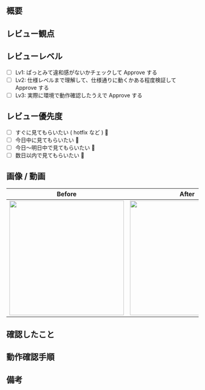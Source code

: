 ## 概要

<!--
チケットがある場合は、チケットのリンクを記載してください。
ただし、チケットがない場合は、背景・実装内容・仕様などを簡潔に記載してください。

例:
- close: #ISSUE_NUMBER
- xxx という課題があったため、xxx という機能を実装しました。仕様は xxx をご覧ください。
-->

## レビュー観点

<!--
レビュアに確認してほしい事柄を記載してください。
特に、本 PR にてレビュー対象外の内容があれば合わせて記載してください。

例:
- デザインだけ組み込んだので、仕様についてはレビュー対象外として欲しい
- このコミット xxxxxxx ( commit hash ) を主にレビューして欲しい
-->

## レビューレベル

- [ ] Lv1: ぱっとみて違和感がないかチェックして Approve する
- [ ] Lv2: 仕様レベルまで理解して、仕様通りに動くかある程度検証して Approve する
- [ ] Lv3: 実際に環境で動作確認したうえで Approve する

## レビュー優先度

- [ ] すぐに見てもらいたい ( hotfix など ) 🚀
- [ ] 今日中に見てもらいたい 🚗
- [ ] 今日〜明日中で見てもらいたい 🚶
- [ ] 数日以内で見てもらいたい 🐢

## 画像 / 動画

<!--
見た目に関する変更がある場合、内容を記載したり画像・動画を添付したりしてください。
特に、動作やアニメーションなどもレビューして欲しい場合は、動作確認手順を書いたり、の添付をお願い致します。

例:
- 見た目に関する変更がないため省略します。
- 決定ボタンをタップ時に、表示変化があります。動画添付します。
-->

|           Before           |           After            |           Design           |
|:--------------------------:|:--------------------------:|:--------------------------:|
| <img src="" width="300" /> | <img src="" width="300" /> | <img src="" width="300" /> |

## 確認したこと

<!--
PR作成にあたって確認した事柄を記載してください。

例:
- [x] ローディングが表示されること
- [ ] エラーが表示されること
-->


## 動作確認手順

<!--
動作確認する際の手順や必要な情報を記載してください。

例:
1. xxx という ID でログインする。（パスワードは https://xxx~ を参照 ）
2. xxx という画面を開いて、xxx というボタンをクリックする。
-->

## 備考

<!--
参考文献などがあれば記載してください。
また、マージするタイミングが特殊という注意事項などあればあわせて記載してください。
-->
